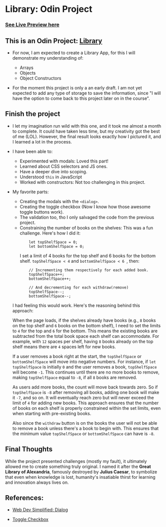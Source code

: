 # Library: Odin Project

### [See Live Preview here](https://karldreta.github.io/libraryProject-odin/)

## This is an Odin Project: [<u>Library</u>](https://www.theodinproject.com/lessons/node-path-javascript-library)

* For now, I am expected to create a Library App, for this I will demonstrate my understanding of:

    * Arrays
    * Objects
    * Object Constructors

* For the moment this project is only a an early draft. I am not yet expected to add any type of storage to save the information, since "I will have the option to come back to this project later on in the course".


## Finish the project

* I let my imagination run wild with this one, and it took me almost a month to complete. It could have taken less time, but my creativity got the best of me (LOL). However, the final result looks exactly how I pictured it, and I learned a lot in the process.

* I have been able to:

    * Experimented with modals: Loved this part!
    * Learned about CSS selectors and JS ones.
    * Have a deeper dive into scoping.
    * Understood `this` in JavaScript
    * Worked with constructors: Not too challenging in this project.

* My favorite parts:

    * Creating the modals with the `<dialog>`.
    * Creating the toggle checkbox (Now I know how those awesome toggle buttons work).
    * The validation too, tho I only salvaged the code from the previous project.
    * Constraining the number of books on the shelves: This was a fun challenge. Here's how I did it:
        ``` 
            let topShelfSpace = 0;
            let bottomShelfSpace = 0;
        ```
        I set a limit of 4 books for the top shelf and 6 books for the bottom shelf. `topShelfSpace < 4` and `bottomShelfSpace < 6 `, then: 
        ``` 
            // Incrementing them respectively for each added book.
            topShelfSpace++; 
            bottomShelfSpace++;

            // And decrementing for each withdraw(remove)
            topShelfSpace--; 
            bottomShelfSpace--;
        ```
    
    I had feeling this would work. Here's the reasoning behind this approach:

    When the page loads, if the shelves already have books (e.g., `8` books on the top shelf and `6` books on the bottom shelf), I need to set the limits to `4` for the top and `6` for the bottom. This means the existing books are subtracted from the total book space each shelf can accommodate. For example, with `12` spaces per shelf, having `8` books already on the top shelf means there are `4` spaces left for new books.

    If a user removes a book right at the start, the `topShelfSpace` or `bottomShelfSpace` will move into negative numbers. For instance, if `let topShelfSpace` is initially `0` and the user removes a book, `topShelfSpace` will become `-1`. This continues until there are no more books to remove, making `topShelfSpace` equal to `-8`, if all `8` books are removed.

    As users add more books, the count will move back towards zero. So if `topShelfSpace` is `-8` after removing all books, adding one book will make it `-7`, and so on. It will eventually reach zero but will never exceed the limit of `4` for adding new books. This approach ensures that the number of books on each shelf is properly constrained within the set limits, even when starting with pre-existing books.

    Also since the `withdraw` button is on the books the user will not be able to remove a book unless there's a book to begin with. This ensures that the minimum value `topShelfSpace` or `bottomShelfSpace` can have is `-8`.

## Final Thoughts

While the project presented challenges (mostly my fault), it ultimately allowed me to create something truly original. I named it after the **Great Library of Alexandria**, famously destroyed by **Julius Caesar**, to symbolize that even when knowledge is lost, humanity's insatiable thirst for learning and innovation always lives on.


## References:

* [Web Dev Simplified: Dialog](https://blog.webdevsimplified.com/2023-04/html-dialog/)

* [Toggle Checkbox](https://www.youtube.com/watch?v=4y_IoxjOALQ)